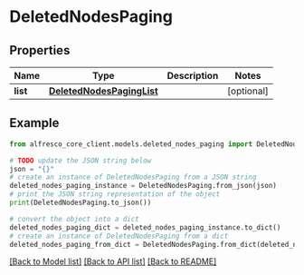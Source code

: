 # DeletedNodesPaging


## Properties

Name | Type | Description | Notes
------------ | ------------- | ------------- | -------------
**list** | [**DeletedNodesPagingList**](DeletedNodesPagingList.md) |  | [optional] 

## Example

```python
from alfresco_core_client.models.deleted_nodes_paging import DeletedNodesPaging

# TODO update the JSON string below
json = "{}"
# create an instance of DeletedNodesPaging from a JSON string
deleted_nodes_paging_instance = DeletedNodesPaging.from_json(json)
# print the JSON string representation of the object
print(DeletedNodesPaging.to_json())

# convert the object into a dict
deleted_nodes_paging_dict = deleted_nodes_paging_instance.to_dict()
# create an instance of DeletedNodesPaging from a dict
deleted_nodes_paging_from_dict = DeletedNodesPaging.from_dict(deleted_nodes_paging_dict)
```
[[Back to Model list]](../README.md#documentation-for-models) [[Back to API list]](../README.md#documentation-for-api-endpoints) [[Back to README]](../README.md)


